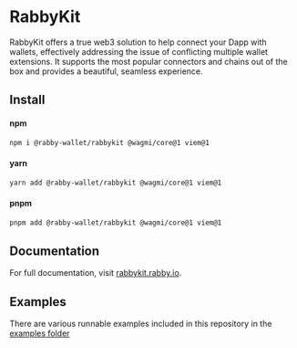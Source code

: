 # RabbyKit

RabbyKit offers a true web3 solution to help connect your Dapp with wallets, effectively addressing the issue of conflicting multiple wallet extensions. It supports the most popular connectors and chains out of the box and provides a beautiful, seamless experience.

## Install

#### npm

```sh
npm i @rabby-wallet/rabbykit @wagmi/core@1 viem@1
```

#### yarn

```sh
yarn add @rabby-wallet/rabbykit @wagmi/core@1 viem@1
```

#### pnpm

```sh
pnpm add @rabby-wallet/rabbykit @wagmi/core@1 viem@1
```

## Documentation

For full documentation, visit [rabbykit.rabby.io](https://rabbykit.rabby.io).

## Examples

There are various runnable examples included in this repository in the [examples folder](https://github.com/RabbyHub/rabbykit/tree/main/examples)
